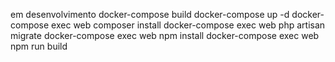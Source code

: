 em desenvolvimento
docker-compose build
docker-compose  up -d
docker-compose exec web composer install
docker-compose exec web php artisan migrate
docker-compose exec web npm install
docker-compose exec web npm run build
